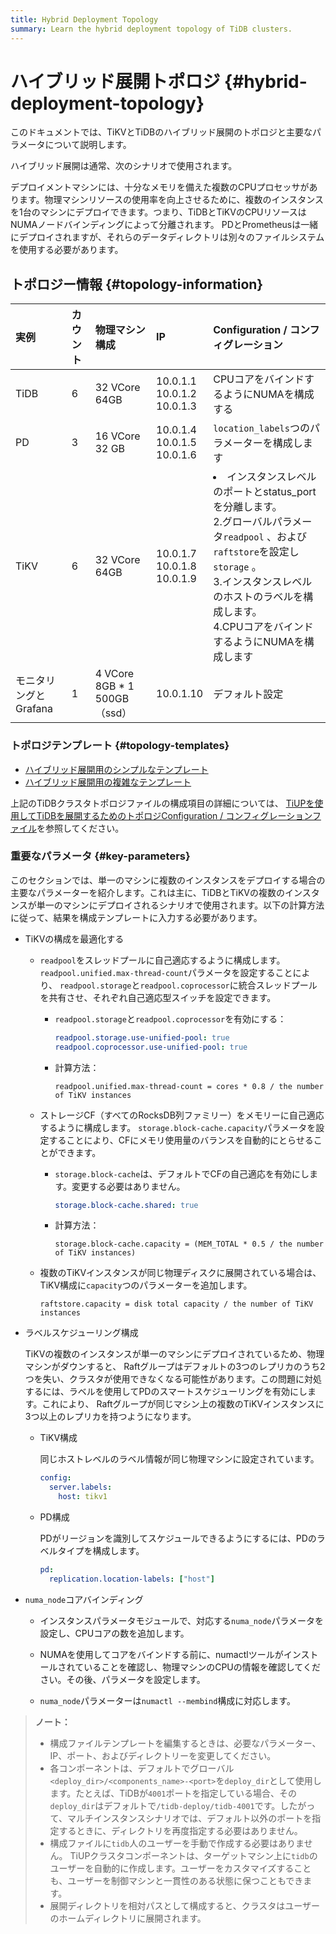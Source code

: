 ```yaml
---
title: Hybrid Deployment Topology
summary: Learn the hybrid deployment topology of TiDB clusters.
---
```


# ハイブリッド展開トポロジ {#hybrid-deployment-topology}

このドキュメントでは、TiKVとTiDBのハイブリッド展開のトポロジと主要なパラメータについて説明します。

ハイブリッド展開は通常、次のシナリオで使用されます。

デプロイメントマシンには、十分なメモリを備えた複数のCPUプロセッサがあります。物理マシンリソースの使用率を向上させるために、複数のインスタンスを1台のマシンにデプロイできます。つまり、TiDBとTiKVのCPUリソースはNUMAノードバインディングによって分離されます。 PDとPrometheusは一緒にデプロイされますが、それらのデータディレクトリは別々のファイルシステムを使用する必要があります。

## トポロジー情報 {#topology-information}

| 実例             | カウント | 物理マシン構成                    | IP                                   | Configuration / コンフィグレーション                                                                                                                                            |
| :------------- | :--- | :------------------------- | :----------------------------------- | :-------------------------------------------------------------------------------------------------------------------------------------------------------------------- |
| TiDB           | 6    | 32 VCore 64GB              | 10.0.1.1<br/> 10.0.1.2<br/> 10.0.1.3 | CPUコアをバインドするようにNUMAを構成する                                                                                                                                              |
| PD             | 3    | 16 VCore 32 GB             | 10.0.1.4<br/> 10.0.1.5<br/> 10.0.1.6 | `location_labels`つのパラメーターを構成します                                                                                                                                       |
| TiKV           | 6    | 32 VCore 64GB              | 10.0.1.7<br/> 10.0.1.8<br/> 10.0.1.9 | <li>インスタンスレベルのポートとstatus_portを分離します。<br/> 2.グローバルパラメータ`readpool` 、および`raftstore`を設定し`storage` 。<br/> 3.インスタンスレベルのホストのラベルを構成します。<br/> 4.CPUコアをバインドするようにNUMAを構成します</li> |
| モニタリングとGrafana | 1    | 4 VCore 8GB * 1 500GB（ssd） | 10.0.1.10                            | デフォルト設定                                                                                                                                                               |

### トポロジテンプレート {#topology-templates}

-   [ハイブリッド展開用のシンプルなテンプレート](https://github.com/pingcap/docs-cn/blob/master/config-templates/simple-multi-instance.yaml)
-   [ハイブリッド展開用の複雑なテンプレート](https://github.com/pingcap/docs/blob/master/config-templates/complex-multi-instance.yaml)

上記のTiDBクラスタトポロジファイルの構成項目の詳細については、 [TiUPを使用してTiDBを展開するためのトポロジConfiguration / コンフィグレーションファイル](/tiup/tiup-cluster-topology-reference.md)を参照してください。

### 重要なパラメータ {#key-parameters}

このセクションでは、単一のマシンに複数のインスタンスをデプロイする場合の主要なパラメーターを紹介します。これは主に、TiDBとTiKVの複数のインスタンスが単一のマシンにデプロイされるシナリオで使用されます。以下の計算方法に従って、結果を構成テンプレートに入力する必要があります。

-   TiKVの構成を最適化する

    -   `readpool`をスレッドプールに自己適応するように構成します。 `readpool.unified.max-thread-count`パラメータを設定することにより、 `readpool.storage`と`readpool.coprocessor`に統合スレッドプールを共有させ、それぞれ自己適応型スイッチを設定できます。

        -   `readpool.storage`と`readpool.coprocessor`を有効にする：

            ```yaml
            readpool.storage.use-unified-pool: true
            readpool.coprocessor.use-unified-pool: true
            ```

        -   計算方法：

            ```
            readpool.unified.max-thread-count = cores * 0.8 / the number of TiKV instances
            ```

    -   ストレージCF（すべてのRocksDB列ファミリー）をメモリーに自己適応するように構成します。 `storage.block-cache.capacity`パラメータを設定することにより、CFにメモリ使用量のバランスを自動的にとらせることができます。

        -   `storage.block-cache`は、デフォルトでCFの自己適応を有効にします。変更する必要はありません。

            ```yaml
            storage.block-cache.shared: true
            ```

        -   計算方法：

            ```
            storage.block-cache.capacity = (MEM_TOTAL * 0.5 / the number of TiKV instances)
            ```

    -   複数のTiKVインスタンスが同じ物理ディスクに展開されている場合は、TiKV構成に`capacity`つのパラメーターを追加します。

        ```
        raftstore.capacity = disk total capacity / the number of TiKV instances
        ```

-   ラベルスケジューリング構成

    TiKVの複数のインスタンスが単一のマシンにデプロイされているため、物理マシンがダウンすると、 Raftグループはデフォルトの3つのレプリカのうち2つを失い、クラスタが使用できなくなる可能性があります。この問題に対処するには、ラベルを使用してPDのスマートスケジューリングを有効にします。これにより、 Raftグループが同じマシン上の複数のTiKVインスタンスに3つ以上のレプリカを持つようになります。

    -   TiKV構成

        同じホストレベルのラベル情報が同じ物理マシンに設定されています。

        ```yml
        config:
          server.labels:
            host: tikv1
        ```

    -   PD構成

        PDがリージョンを識別してスケジュールできるようにするには、PDのラベルタイプを構成します。

        ```yml
        pd:
          replication.location-labels: ["host"]
        ```

-   `numa_node`コアバインディング

    -   インスタンスパラメータモジュールで、対応する`numa_node`パラメータを設定し、CPUコアの数を追加します。

    -   NUMAを使用してコアをバインドする前に、numactlツールがインストールされていることを確認し、物理マシンのCPUの情報を確認してください。その後、パラメータを設定します。

    -   `numa_node`パラメーターは`numactl --membind`構成に対応します。

> **ノート：**
>
> -   構成ファイルテンプレートを編集するときは、必要なパラメーター、IP、ポート、およびディレクトリーを変更してください。
> -   各コンポーネントは、デフォルトでグローバル`<deploy_dir>/<components_name>-<port>`を`deploy_dir`として使用します。たとえば、TiDBが`4001`ポートを指定している場合、その`deploy_dir`はデフォルトで`/tidb-deploy/tidb-4001`です。したがって、マルチインスタンスシナリオでは、デフォルト以外のポートを指定するときに、ディレクトリを再度指定する必要はありません。
> -   構成ファイルに`tidb`人のユーザーを手動で作成する必要はありません。 TiUPクラスタコンポーネントは、ターゲットマシン上に`tidb`のユーザーを自動的に作成します。ユーザーをカスタマイズすることも、ユーザーを制御マシンと一貫性のある状態に保つこともできます。
> -   展開ディレクトリを相対パスとして構成すると、クラスタはユーザーのホームディレクトリに展開されます。
